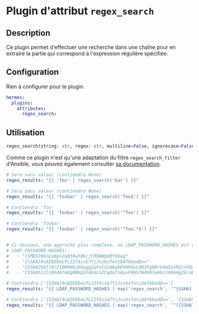<!--
Hermes : Change Data Capture (CDC) tool from any source(s) to any target
Copyright (C) 2025 INSA Strasbourg

This file is part of Hermes.

Hermes is free software: you can redistribute it and/or modify
it under the terms of the GNU General Public License as published by
the Free Software Foundation, either version 3 of the License, or
(at your option) any later version.

Hermes is distributed in the hope that it will be useful,
but WITHOUT ANY WARRANTY; without even the implied warranty of
MERCHANTABILITY or FITNESS FOR A PARTICULAR PURPOSE. See the
GNU General Public License for more details.

You should have received a copy of the GNU General Public License
along with Hermes. If not, see <https://www.gnu.org/licenses/>.
-->

# Plugin d'attribut `regex_search`

## Description

Ce plugin permet d'effectuer une recherche dans une chaîne pour en extraire la partie qui correspond à l'expression régulière spécifiée.

## Configuration

Rien à configurer pour le plugin.

```yaml
hermes:
  plugins:
    attributes:
      regex_search:
```

## Utilisation

```python
regex_search(string: str, regex: str, multiline=False, ignorecase=False) → list[str] | None
```

Comme ce plugin n'est qu'une adaptation du filtre `regex_search_filter` d'Ansible, vous pouvez également consulter [sa documentation](https://docs.ansible.com/ansible/latest/collections/ansible/builtin/regex_search_filter.html).

```yaml
# Sera sans valeur (contiendra None)
regex_results: "{{ 'foo' | regex_search('bar') }}"

# Sera sans valeur (contiendra None)
regex_results: "{{ 'foobar' | regex_search('foo$') }}"

# Contiendra 'foo'
regex_results: "{{ 'foobar' | regex_search('^foo') }}"

# Contiendra 'foobar'
regex_results: "{{ 'foobar' | regex_search('^foo.*$') }}"


# Ci-dessous, une approche plus complexe, où LDAP_PASSWORD_HASHES est une liste de hachages de mots de passe LDAP :
# LDAP_PASSWORD_HASHES:
#   - "{SMD5}NGnIxNg+ZqB3XwhQK/jCRDWWpUQYVbwg"
#   - "{SSHA}9u8ZbEbeLPLI2f4isG7YjJsz6sfonjQAfbbadQ=="
#   - "{SSHA256}l0rZ10MhH6jKGogg2qFvCdiNAqkKVH9OuL0R3FgWRrV4mIaYM2cnYQ=="
#   - "{SSHA512}zKR46tmGg0NKq1FdkmLGZCqXqfnApvFRHSTW4H0Sem9zJH66mgZ6/aB/aypGX+dLAI02akd9lZbplX6y0Typzzir8RIKh6cw,"

# Contiendra ['{SSHA}9u8ZbEbeLPLI2f4isG7YjJsz6sfonjQAfbbadQ==']
regex_results: "{{ LDAP_PASSWORD_HASHES | map('regex_search', '^{SSHA}.*$') | reject('none') | list }}"

# Contiendra ['{SSHA}9u8ZbEbeLPLI2f4isG7YjJsz6sfonjQAfbbadQ==', '{SSHA512}zKR46tmGg0NKq1FdkmLGZCqXqfnApvFRHSTW4H0Sem9zJH66mgZ6/aB/aypGX+dLAI02akd9lZbplX6y0Typzzir8RIKh6cw,']
regex_results: "{{ LDAP_PASSWORD_HASHES | map('regex_search', '^({SSHA}|{SSHA512}).*$') | reject('none') | list }}"
```
